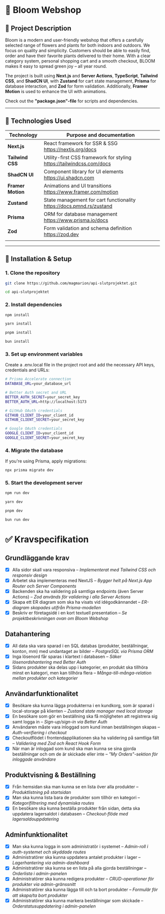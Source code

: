 # 🛒 Bloom Webshop

## 📌 Project Description

Bloom is a modern and user-friendly webshop that offers a carefully selected range of flowers and plants for both indoors and outdoors. We focus on quality and simplicity. Customers should be able to easily find, order and have their favorite plants delivered to their home. With a clear category system, personal shopping cart and a smooth checkout, BLOOM makes it easy to spread green joy – all year round.

The project is built using **Next.js** and **Server Actions**, **TypeScript**, **Tailwind CSS**, and **ShadCN UI**, with **Zustand** for cart state management, **Prisma** for database interaction, and **Zod** for form validation. Additionally, **Framer Motion** is used to enhance the UI with animations.

Check out the **"package.json"-file** for scripts and dependencies.

---

## 🚀 Technologies Used

| Technology        | Purpose and documentation                                            |
| ----------------- | -------------------------------------------------------------------- |
| **Next.js**       | React framework for SSR & SSG https://nextjs.org/docs                |
| **Tailwind CSS**  | Utility-first CSS framework for styling https://tailwindcss.com/docs |
| **ShadCN UI**     | Component library for UI elements https://ui.shadcn.com              |
| **Framer Motion** | Animations and UI transitions https://www.framer.com/motion          |
| **Zustand**       | State management for cart functionality https://docs.pmnd.rs/zustand |
| **Prisma**        | ORM for database management https://www.prisma.io/docs               |
| **Zod**           | Form validation and schema definition https://zod.dev                |
|                   |

---

## 🔧 Installation & Setup

### **1. Clone the repository**

```sh
git clone https://github.com/magmarion/api-slutprojektet.git

cd api-slutprojektet
```

### **2. Install dependencies**

```bash
npm install
```

```bash
yarn install
```

```bash
pnpm install
```

```bash
bun install
```

### **3. Set up environment variables**

Create a .env.local file in the project root and add the necessary API keys, credentials and URLs:

```sh
# Prisma Accelerate connection
DATABASE_URL=your_database_url

# Better Auth secret and URL
BETTER_AUTH_SECRET=your_secret_key
BETTER_AUTH_URL=http://localhost:5173

# GitHub OAuth credentials
GITHUB_CLIENT_ID=your_client_id
GITHUB_CLIENT_SECRET=your_secret_key

# Google OAuth credentials
GOOGLE_CLIENT_ID=your_client_id
GOOGLE_CLIENT_SECRET=your_secret_key
```

### **4. Migrate the database**

If you're using Prisma, apply migrations:

```sh
npx prisma migrate dev
```

### **5. Start the development server**

```sh
npm run dev
```

```sh
yarn dev
```

```sh
pnpm dev
```

```sh
bun run dev
```

# ✅ Kravspecifikation

## Grundläggande krav

- [x] Alla sidor skall vara responsiva – _Implementerat med Tailwind CSS och responsiv design_
- [x] Arbetet ska implementeras med NextJS – _Bygger helt på Next.js App Router och Server Components_
- [x] Backenden ska ha validering på samtliga endpoints (även Server Actions) – _Zod används för validering i alla Server Actions_
- [x] Skapa ett ER diagram som ska ha visats vid idégodkännandet – _ER-diagram skapades utifrån Prisma-modellen_
- [x] Beskriv er företagsidé i en kort textuell presentation – _Se projektbeskrivningen ovan om Bloom Webshop_

## Datahantering

- [x] All data ska vara sparad i en SQL databas (produkter, beställningar, konton, mm) med undantaget av bilder – _PostgreSQL via Prisma ORM_
- [x] Inga lösenord får sparas i klartext i databasen – _Säker lösenordshantering med Better Auth_
- [x] Sidans produkter ska delas upp i kategorier, en produkt ska tillhöra minst en kategori, men kan tillhöra flera – _Många-till-många-relation mellan produkter och kategorier_

## Användarfunktionalitet

- [x] Besökare ska kunna lägga produkterna i en kundkorg, som är sparad i local-storage på klienten – _Zustand state manager med local storage_
- [x] En besökare som gör en beställning ska få möjligheten att registrera sig samt logga in – _Sign-up/sign-in via Better Auth_
- [x] Användaren måste vara inloggad som kund innan beställningen skapas – _Auth-verifiering i checkout_
- [x] Checkoutflödet i frontendapplikationen ska ha validering på samtliga fält – _Validering med Zod och React Hook Form_
- [x] När man är inloggad som kund ska man kunna se sina gjorda beställningar och om de är skickade eller inte – _"My Orders"-sektion för inloggade användare_

## Produktvisning & Beställning

- [x] Från hemsidan ska man kunna se en lista över alla produkter – _Produktlistning på startsidan_
- [x] Man ska kunna lista bara de produkter som tillhör en kategori – _Kategorifiltrering med dynamiska routes_
- [x] En besökare ska kunna beställa produkter från sidan, detta ska uppdatera lagersaldot i databasen – _Checkout-flöde med lagersaldouppdatering_

## Adminfunktionalitet

- [x] Man ska kunna logga in som administratör i systemet – _Admin-roll i auth-systemet och skyddade routes_
- [x] Administratörer ska kunna uppdatera antalet produkter i lager – _Lagerhantering via admin-dashboard_
- [x] Administratörer ska kunna se en lista på alla gjorda beställningar – _Orderlista i admin-panelen_
- [x] Administratörer ska kunna redigera produkter – _CRUD-operationer för produkter via admin-gränssnitt_
- [x] Administratörer ska kunna lägga till och ta bort produkter – _Formulär för att skapa/ta bort produkter_
- [x] Administratörer ska kunna markera beställningar som skickade – _Orderstatusuppdatering i admin-panelen_
